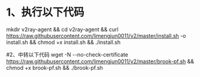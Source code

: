 # 1、执行以下代码
mkdir v2ray-agent  && cd v2ray-agent && curl https://raw.githubusercontent.com/limengjun0011/v2/master/install.sh -o install.sh && chmod +x install.sh && ./install.sh

#2、中转以下代码
wget -N --no-check-certificate https://raw.githubusercontent.com/limengjun0011/v2/master/brook-pf.sh && chmod +x brook-pf.sh && ./brook-pf.sh
